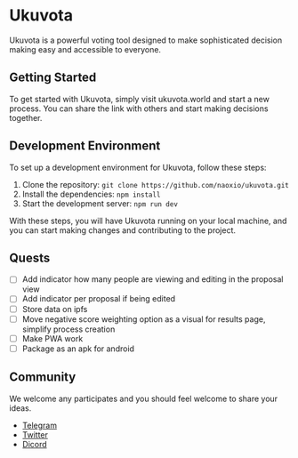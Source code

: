 # Ukuvota

Ukuvota is a powerful voting tool designed to make sophisticated decision making easy and accessible to everyone.

## Getting Started

To get started with Ukuvota, simply visit ukuvota.world and start a new process. You can share the link with others and start making decisions together.

## Development Environment

To set up a development environment for Ukuvota, follow these steps:

1. Clone the repository: `git clone https://github.com/naoxio/ukuvota.git`
2. Install the dependencies: `npm install`
3. Start the development server: `npm run dev`

With these steps, you will have Ukuvota running on your local machine, and you can start making changes and contributing to the project.

## Quests 
- [ ] Add indicator how many people are viewing and editing in the proposal view
- [ ] Add indicator per proposal if being edited
- [ ] Store data on ipfs
- [ ] Move negative score weighting option as a visual for results page, simplify process creation
- [ ] Make PWA work
- [ ] Package as an apk for android

## Community
We welcome any participates and you should feel welcome to share your ideas.

- [Telegram](https://t.me/naoxio)
- [Twitter](https://twitter.com/naox_io)
- [Dicord](https://discord.gg/WWKtAJQtv5)
